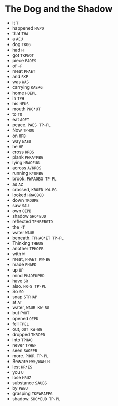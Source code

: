 # The Dog and the Shadow

* it `T`
* happened `HAPD`
* that `THA`
* a `AEU`
* dog `TKOG`
* had `H`
* got `TKPWOT`
* piece `PAOES`
* of `-F`
* meat `PHAET`
* and `SKP`
* was `WAS`
* carrying `KAERG`
* home `HOEPL`
* in `TPH`
* his `HEUS`
* mouth `PHO*UT`
* to `TO`
* eat `AOET`
* peace. `PAES TP-PL`
* Now `TPHOU`
* on `OPB`
* way `WAEU`
* he `HE`
* cross `KROS`
* plank `PHRA*PBG`
* lying `HRAOEUG`
* across `A/KROS`
* running `R*UPBG`
* brook. `PWRAOBG TP-PL`
* as `AZ`
* crossed, `KROFD KW-BG`
* looked `HRAOBGD`
* down `TKOUPB`
* saw `SAU`
* own `OEPB`
* shadow `SHO*EUD`
* reflected `TPHREBGTD`
* the `-T`
* water `WAUR`
* beneath. `TPHAO*ET TP-PL`
* Thinking `THEUG`
* another `TPHOER`
* with `W`
* meat, `PHAET KW-BG`
* made `PHAED`
* up `UP`
* mind `PHAOEUPBD`
* have `SR`
* also. `HR-S TP-PL`
* So `SO`
* snap `STPHAP`
* at `AT`
* water, `WAUR KW-BG`
* but `PWUT`
* opened `OEPD`
* fell `TPEL`
* out, `OUT KW-BG`
* dropped `TKROPD`
* into `TPHAO`
* never `TPHEF`
* seen `SAOEPB`
* more. `PHOR TP-PL`
* Beware `PWE/WAEUR`
* lest `HR*ES`
* you `U`
* lose `HRUZ`
* substance `SAUBS`
* by `PWEU`
* grasping `TKPWRAFPG`
* shadow. `SHO*EUD TP-PL`
